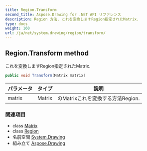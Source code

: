 ```yaml
---
title: Region.Transform
second_title: Aspose.Drawing for .NET API リファレンス
description: Region 方法. これを変換しますRegion指定されたMatrix.
type: docs
weight: 160
url: /ja/net/system.drawing/region/transform/
---
```

## Region.Transform method

これを変換しますRegion指定されたMatrix.

```csharp
public void Transform(Matrix matrix)
```

| パラメータ | タイプ | 説明 |
| --- | --- | --- |
| matrix | Matrix | のMatrixこれを変換する方法Region. |

### 関連項目

* class [Matrix](../../../system.drawing.drawing2d/matrix/)
* class [Region](../)
* 名前空間 [System.Drawing](../../region/)
* 組み立て [Aspose.Drawing](../../../)


